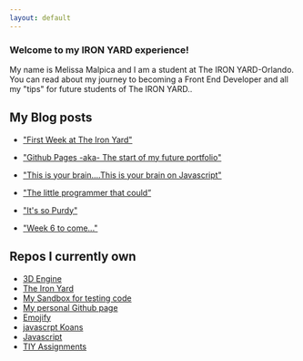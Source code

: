 ```yaml
---
layout: default
---
```


### Welcome to my IRON YARD experience!

My name is Melissa Malpica and I am a student at The IRON YARD-Orlando. You can read about my journey to becoming a Front End Developer
and all my "tips" for future students of The IRON YARD..

## My Blog posts

* ["First Week at The Iron Yard"](2014/09/22/Day-1.html)

* ["Github Pages -aka- The start of my future portfolio"](2014/09/29/Day-2.html)

* ["This is your brain….This is your brain on Javascript"](2014/10/06/Day-3.html)

* ["The little programmer that could”](2014/10/13/Day-4.html)

* ["It's so Purdy"](2014/10/20/Day-5.html)

* ["Week 6 to come..."](2014/10/20/Day-6.html)



## Repos I currently own

* [3D Engine](https://github.com/mema82/engine)
* [The Iron Yard](http://github.com/mema82/FEE--2014--FALL)
* [My Sandbox for testing code](https://github.com/mema82/sandbox)
* [My personal Github page](https://github.com/mema82/mema82.github.io)
* [Emojify](https://github.com/mema82/emojify.js)
* [javascrpt Koans](https://github.com/mema82/javascript-koans)
* [Javascript](https://github.com/mema82/javascript)
* [TIY Assignments](https://github.com/mema82/TIY-Assignments)
